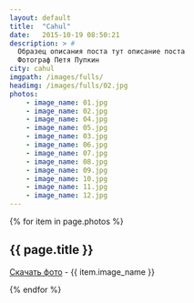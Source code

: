```yaml
---
layout: default
title:  "Cahul"
date:   2015-10-19 08:50:21
description: > #
  Образец описания поста тут описание поста
  Фотограф Петя Пупкин
city: cahul
imgpath: /images/fulls/
headimg: /images/fulls/02.jpg
photos:
    - image_name: 01.jpg
    - image_name: 02.jpg
    - image_name: 04.jpg
    - image_name: 05.jpg
    - image_name: 03.jpg
    - image_name: 06.jpg
    - image_name: 07.jpg
    - image_name: 08.jpg
    - image_name: 09.jpg
    - image_name: 10.jpg
    - image_name: 11.jpg
    - image_name: 12.jpg
---
```

<section id="thumbnails">
  {% for item in page.photos %}
    <article>
        <a class="thumbnail" href="{{ page.imgpath | prepend: site.baseurl }}{{ item.image_name }}" data-position="center"><img src="{{ page.imgpath | prepend: site.baseurl }}{{ item.image_name }}" alt="" /></a>
        <h2>{{ page.title }}</h2>
        <p><a href="{{ page.imgpath | prepend: site.baseurl }}{{ item.image_name }}" download><i class="fa fa-download"></i>Скачать фото</a> - {{ item.image_name }}</p>
    </article>
{% endfor %}
</section>
